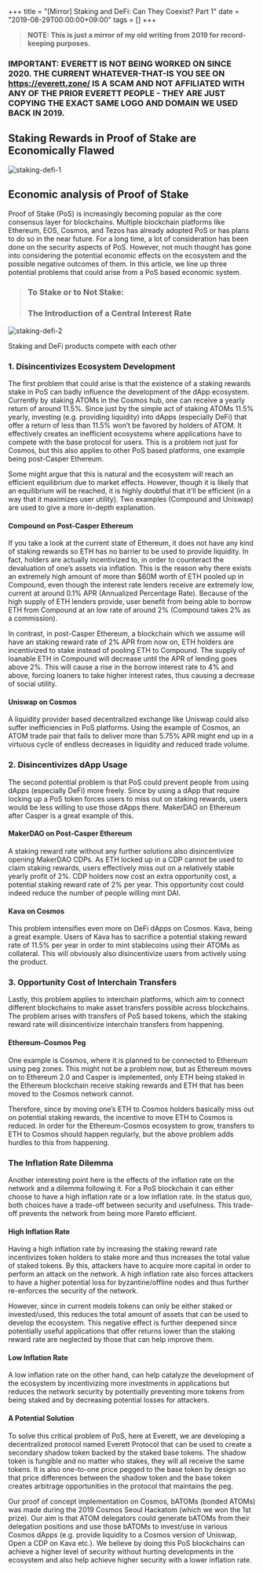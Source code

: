+++
title = "[Mirror] Staking and DeFi: Can They Coexist? Part 1"
date = "2019-08-29T00:00:00+09:00"
tags = []
+++

> **NOTE: This is just a mirror of my old writing from 2019 for record-keeping purposes.**

### IMPORTANT: EVERETT IS NOT BEING WORKED ON SINCE 2020. THE CURRENT WHATEVER-THAT-IS YOU SEE ON https://everett.zone/ IS A SCAM AND NOT AFFILIATED WITH ANY OF THE PRIOR EVERETT PEOPLE - THEY ARE JUST COPYING THE EXACT SAME LOGO AND DOMAIN WE USED BACK IN 2019. 

## Staking Rewards in Proof of Stake are Economically Flawed

![staking-defi-1](/writings/images/mirror-staking-defi-1/staking-defi-1-1.png)

## Economic analysis of Proof of Stake
Proof of Stake (PoS) is increasingly becoming popular as the core consensus layer for blockchains. Multiple blockchain platforms like Ethereum, EOS, Cosmos, and Tezos has already adopted PoS or has plans to do so in the near future. For a long time, a lot of consideration has been done on the security aspects of PoS. However, not much thought has gone into considering the potential economic effects on the ecosystem and the possible negative outcomes of them. In this article, we line up three potential problems that could arise from a PoS based economic system.

> ### To Stake or to Not Stake: 
> 
> ### The Introduction of a Central Interest Rate

![staking-defi-2](/writings/images/mirror-staking-defi-1/staking-defi-1-2.png)

Staking and DeFi products compete with each other

### 1. Disincentivizes Ecosystem Development
The first problem that could arise is that the existence of a staking rewards stake in PoS can badly influence the development of the dApp ecosystem. Currently by staking ATOMs in the Cosmos hub, one can receive a yearly return of around 11.5%. Since just by the simple act of staking ATOMs 11.5% yearly, investing (e.g. providing liquidity) into dApps (especially DeFi) that offer a return of less than 11.5% won’t be favored by holders of ATOM. It effectively creates an inefficient ecosystems where applications have to compete with the base protocol for users. This is a problem not just for Cosmos, but this also applies to other PoS based platforms, one example being post-Casper Ethereum.

Some might argue that this is natural and the ecosystem will reach an efficient equilibrium due to market effects. However, though it is likely that an equilibrium will be reached, it is highly doubtful that it’ll be efficient (in a way that it maximizes user utility). Two examples (Compound and Uniswap) are used to give a more in-depth explanation.

#### Compound on Post-Casper Ethereum
If you take a look at the current state of Ethereum, it does not have any kind of staking rewards so ETH has no barrier to be used to provide liquidity. In fact, holders are actually incentivized to, in order to counteract the devaluation of one’s assets via inflation. This is the reason why there exists an extremely high amount of more than $60M worth of ETH pooled up in Compound, even though the interest rate lenders receive are extremely low, current at around 0.1% APR (Annualized Percentage Rate). Because of the high supply of ETH lenders provide, user benefit from being able to borrow ETH from Compound at an low rate of around 2% (Compound takes 2% as a commission).

In contrast, in post-Casper Ethereum, a blockchain which we assume will have an staking reward rate of 2% APR from now on, ETH holders are incentivized to stake instead of pooling ETH to Compound. The supply of loanable ETH in Compound will decrease until the APR of lending goes above 2%. This will cause a rise in the borrow interest rate to 4% and above, forcing loaners to take higher interest rates, thus causing a decrease of social utility.

#### Uniswap on Cosmos

A liquidity provider based decentralized exchange like Uniswap could also suffer inefficiencies in PoS platforms. Using the example of Cosmos, an ATOM trade pair that fails to deliver more than 5.75% APR might end up in a virtuous cycle of endless decreases in liquidity and reduced trade volume.

### 2. Disincentivizes dApp Usage
The second potential problem is that PoS could prevent people from using dApps (especially DeFi) more freely. Since by using a dApp that require locking up a PoS token forces users to miss out on staking rewards, users would be less willing to use those dApps there. MakerDAO on Ethereum after Casper is a great example of this.

#### MakerDAO on Post-Casper Ethereum
A staking reward rate without any further solutions also disincentivize opening MakerDAO CDPs. As ETH locked up in a CDP cannot be used to claim staking rewards, users effectively miss out on a relatively stable yearly profit of 2%. CDP holders now cost an extra opportunity cost, a potential staking reward rate of 2% per year. This opportunity cost could indeed reduce the number of people willing mint DAI.

#### Kava on Cosmos
This problem intensifies even more on DeFi dApps on Cosmos. Kava, being a great example. Users of Kava has to sacrifice a potential staking reward rate of 11.5% per year in order to mint stablecoins using their ATOMs as collateral. This will obviously also disincentivize users from actively using the product.

### 3. Opportunity Cost of Interchain Transfers
Lastly, this problem applies to interchain platforms, which aim to connect different blockchains to make asset transfers possible across blockchains. The problem arises with transfers of PoS based tokens, which the staking reward rate will disincentivize interchain transfers from happening.

#### Ethereum-Cosmos Peg
One example is Cosmos, where it is planned to be connected to Ethereum using peg zones. This might not be a problem now, but as Ethereum moves on to Ethereum 2.0 and Casper is implemented, only ETH being staked in the Ethereum blockchain receive staking rewards and ETH that has been moved to the Cosmos network cannot.

Therefore, since by moving one’s ETH to Cosmos holders basically miss out on potential staking rewards, the incentive to move ETH to Cosmos is reduced.
In order for the Ethereum-Cosmos ecosystem to grow, transfers to ETH to Cosmos should happen regularly, but the above problem adds hurdles to this from happening.

### The Inflation Rate Dilemma
Another interesting point here is the effects of the inflation rate on the network and a dilemma following it. For a PoS blockchain it can either choose to have a high inflation rate or a low inflation rate. In the status quo, both choices have a trade-off between security and usefulness. This trade-off prevents the network from being more Pareto efficient.

#### High Inflation Rate
Having a high inflation rate by increasing the staking reward rate incentivizes token holders to stake more and thus increases the total value of staked tokens. By this, attackers have to acquire more capital in order to perform an attack on the network. A high inflation rate also forces attackers to have a higher potential loss for byzantine/offline nodes and thus further re-enforces the security of the network.

However, since in current models tokens can only be either staked or invested/used, this reduces the total amount of assets that can be used to develop the ecosystem. This negative effect is further deepened since potentially useful applications that offer returns lower than the staking reward rate are neglected by those that can help improve them.

#### Low Inflation Rate
A low inflation rate on the other hand, can help catalyze the development of the ecosystem by incentivizing more investments in applications but reduces the network security by potentially preventing more tokens from being staked and by decreasing potential losses for attackers.

#### A Potential Solution
To solve this critical problem of PoS, here at Everett, we are developing a decentralized protocol named Everett Protocol that can be used to create a secondary shadow token backed by the staked base tokens. The shadow token is fungible and no matter who stakes, they will all receive the same tokens. It is also one-to-one price pegged to the base token by design so that price differences between the shadow token and the base token creates arbitrage opportunities in the protocol that maintains the peg.

Our proof of concept implementation on Cosmos, bATOMs (bonded ATOMs) was made during the 2019 Cosmos Seoul Hackatom (which we won the 1st prize). Our aim is that ATOM delegators could generate bATOMs from their delegation positions and use those bATOMs to invest/use in various Cosmos dApps (e.g. provide liquidity to a Cosmos version of Uniswap, Open a CDP on Kava etc.). We believe by doing this PoS blockchains can achieve a higher level of security without hurting developments in the ecosystem and also help achieve higher security with a lower inflation rate.
